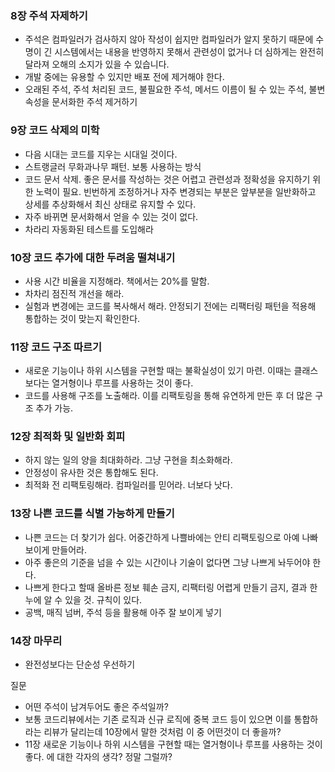 ### 8장 주석 자제하기
- 주석은 컴파일러가 검사하지 않아 작성이 쉽지만 컴파일러가 알지 못하기 때문에 수명이 긴 시스템에서는 내용을 반영하지 못해서 관련성이 없거나 더 심하게는 완전히 달라져 오해의 소지가 있을 수 있습니다.
- 개발 중에는 유용할 수 있지만 배포 전에 제거해야 한다.
- 오래된 주석, 주석 처리된 코드, 불필요한 주석, 메서드 이름이 될 수 있는 주석, 불변속성을 문서화한 주석 제거하기

### 9장 코드 삭제의 미학
- 다음 시대는 코드를 지우는 시대일 것이다.
- 스트랭글러 무화과나무 패턴. 보통 사용하는 방식
- 코드 문서 삭제. 좋은 문서를 작성하는 것은 어렵고 관련성과 정확성을 유지하기 위한 노력이 필요. 빈번하게 조정하거나 자주 변경되는 부분은 앞부분을 일반화하고 상세를 추상화해서 최신 상태로 유지할 수 있다.
- 자주 바뀌면 문서화해서 얻을 수 있는 것이 없다.
- 차라리 자동화된 테스트를 도입해라

### 10장 코드 추가에 대한 두려움 떨쳐내기
- 사용 시간 비율을 지정해라. 책에서는 20%를 말함.
- 차차리 점진적 개선을 해라.
- 실험과 변경에는 코드를 복사해서 해라. 안정되기 전에는 리팩터링 패턴을 적용해 통합하는 것이 맞는지 확인한다.

### 11장 코드 구조 따르기
- 새로운 기능이나 하위 시스템을 구현할 때는 불확실성이 있기 마련. 이때는 클래스보다는 열거형이나 루프를 사용하는 것이 좋다.
- 코드를 사용해 구조를 노출해라. 이를 리팩토링을 통해 유연하게 만든 후 더 많은 구조 추가 가능.

### 12장 최적화 및 일반화 회피
- 하지 않는 일의 양을 최대화하라. 그냥 구현을 최소화해라.
- 안정성이 유사한 것은 통합해도 된다.
- 최적화 전 리팩토링해라. 컴파일러를 믿어라. 너보다 낫다.

### 13장 나쁜 코드를 식별 가능하게 만들기
- 나쁜 코드는 더 찾기가 쉽다. 어중간하게 나쁠바에는 안티 리팩토링으로 아예 나빠보이게 만들어라.
- 아주 좋은의 기준을 넘을 수 있는 시간이나 기술이 없다면 그냥 나쁘게 놔두어야 한다.
- 나쁘게 한다고 할때 올바른 정보 훼손 금지, 리팩터링 어렵게 만들기 금지, 결과 한누에 알 수 있을 것. 규칙이 있다.
- 공백, 매직 넘버, 주석 등을 활용해 아주 잘 보이게 넣기

### 14장 마무리
- 완전성보다는 단순성 우선하기

질문
- 어떤 주석이 남겨두어도 좋은 주석일까?
- 보통 코드리뷰에서는 기존 로직과 신규 로직에 중복 코드 등이 있으면 이를 통합하라는 리뷰가 달리는데 10장에서 말한 것처럼 이 중 어떤것이 더 좋을까?
- 11장 새로운 기능이나 하위 시스템을 구현할 때는 열거형이나 루프를 사용하는 것이 좋다. 에 대한 각자의 생각? 정말 그럴까?

